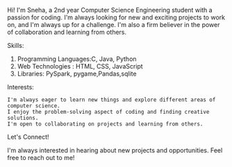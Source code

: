 Hi! I'm Sneha, a 2nd year Computer Science Engineering student with a passion for coding. 
I'm always looking for new and exciting projects to work on, and I'm always up for a challenge.
I'm also a firm believer in the power of collaboration and learning from others.

Skills:

   1. Programming Languages:C, Java, Python
   2. Web Technologies : HTML, CSS, JavaScript
   3. Libraries: PySpark, pygame,Pandas,sqlite

Interests: 

    I'm always eager to learn new things and explore different areas of computer science.
    I enjoy the problem-solving aspect of coding and finding creative solutions.
    I'm open to collaborating on projects and learning from others.

Let's Connect!

I'm always interested in hearing about new projects and opportunities. Feel free to reach out to me!
